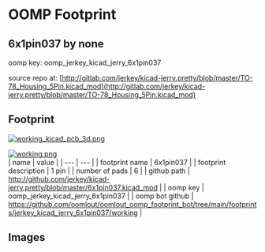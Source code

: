 # OOMP Footprint  
## 6x1pin037  by none  
  
oomp key: oomp_jerkey_kicad_jerry_6x1pin037  
  
source repo at: [http://gitlab.com/jerkey/kicad-jerry.pretty/blob/master/TO-78_Housing_5Pin.kicad_mod](http://gitlab.com/jerkey/kicad-jerry.pretty/blob/master/TO-78_Housing_5Pin.kicad_mod)  
## Footprint  
  
[![working_kicad_pcb_3d.png](working_kicad_pcb_3d_600.png)](working_kicad_pcb_3d.png)  
  
[![working.png](working_600.png)](working.png)  
| name | value | 
| --- | --- | 
| footprint name | 6x1pin037 | 
| footprint description | 1 pin | 
| number of pads | 6 | 
| github path | http://github.com/jerkey/kicad-jerry.pretty/blob/master/6x1pin037.kicad_mod | 
| oomp key | oomp_jerkey_kicad_jerry_6x1pin037 | 
| oomp bot github | https://github.com/oomlout/oomlout_oomp_footprint_bot/tree/main/footprints/jerkey_kicad_jerry_6x1pin037/working | 
## Images  
